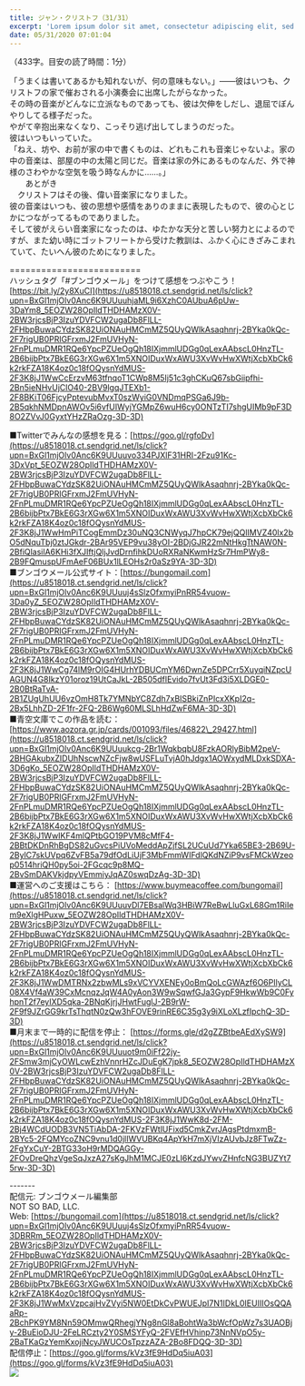 ```yaml
---
title: ジャン・クリストフ（31/31）
excerpt: 'Lorem ipsum dolor sit amet, consectetur adipiscing elit, sed do eiusmod tempor incididunt ut labore et dolore magna aliqua. Praesent elementum facilisis leo vel fringilla est ullamcorper eget. At imperdiet dui accumsan sit amet nulla facilisi morbi tempus.'
date: 05/31/2020 07:01:04
---
```


（433字。目安の読了時間：1分）  
  
「うまくは書いてあるかも知れないが、何の意味もない。」――彼はいつも、クリストフの家で催おされる小演奏会に出席したがらなかった。  
その時の音楽がどんなに立派なものであっても、彼は欠伸をしだし、退屈でぼんやりしてる様子だった。  
やがて辛抱出来なくなり、こっそり逃げ出してしまうのだった。  
彼はいつもいっていた。  
「ねえ、坊や、お前が家の中で書くものは、どれもこれも音楽じゃないよ。家の中の音楽は、部屋の中の太陽と同じだ。音楽は家の外にあるものなんだ、外で神様のさわやかな空気を吸う時なんかに……。」  
　　あとがき  
　クリストフはその後、偉い音楽家になりました。  
彼の音楽はいつも、彼の思想や感情をありのままに表現したもので、彼の心とじかにつながってるものでありました。  
そして彼がえらい音楽家になったのは、ゆたかな天分と苦しい努力とによるのですが、また幼い時にゴットフリートから受けた教訓は、ふかく心にきざみこまれていて、たいへん彼のためになりました。  
  
\=========================  
ハッシュタグ「#ブンゴウメール」をつけて感想をつぶやこう！　  
[https://bit.ly/2y8XuCI](https://u8518018.ct.sendgrid.net/ls/click?upn=BxGl1mjOlv0Anc6K9UUuuhjaML9i6XzhC0AUbuA6pUw-3DaYm8_5EOZW28OpIldTHDHAMzX0V-2BW3rjcsBjP3IzuYDVFCW2ugaDb8FlLL-2FHbpBuwaCYdzSK82UiONAuHMCmMZ5QUyQWlkAsaqhnrj-2BYka0kQc-2F7rigUB0PRlGFrxmJ2FmUVHyN-2FnPLmuDMR1RQe6YpcPZUeOgQh18IXjmmlUDGg0qLexAAbscL0HnzTL-2B6bijbPtx7BkE6G3rXGw6X1m5XNOIDuxWxAWU3XvWvHwXWtjXcbXbCk6k2rkFZA18K4oz0c18fOQysnYdMUS-2F3K8jJ1WwCcErzvM63tfnqoT1CWp8M5Ij51c3ghCKuQ67sbGiipfhi-2Bn5ieNHvUjClO40-2BV9lgqJTEXb1-2F8BKiT06FjcyPptevubMvxT0szWyiG0VNDmqPSGa6J9b-2B5qkhNMDpnAWOv5i6vfUIWyjYGMpZ6wuH6cy0ONTzTI7shgUIMb9pF3D8O2ZVvJ0GyxtYHzZRaOzg-3D-3D)  
  
■Twitterでみんなの感想を見る：[https://goo.gl/rgfoDv](https://u8518018.ct.sendgrid.net/ls/click?upn=BxGl1mjOlv0Anc6K9UUuuvo334PJXlF31HRI-2Fzu91Kc-3DxVpt_5EOZW28OpIldTHDHAMzX0V-2BW3rjcsBjP3IzuYDVFCW2ugaDb8FlLL-2FHbpBuwaCYdzSK82UiONAuHMCmMZ5QUyQWlkAsaqhnrj-2BYka0kQc-2F7rigUB0PRlGFrxmJ2FmUVHyN-2FnPLmuDMR1RQe6YpcPZUeOgQh18IXjmmlUDGg0qLexAAbscL0HnzTL-2B6bijbPtx7BkE6G3rXGw6X1m5XNOIDuxWxAWU3XvWvHwXWtjXcbXbCk6k2rkFZA18K4oz0c18fOQysnYdMUS-2F3K8jJ1WwHmPiTCogEmmDz30uNQ3CNWyqJ7hpCK79ejQQlIMVZ40lx2bO5dNquTbj0ztJGkdr-2BAr95VEP9vu38yOI-2BDjGJR22mNtHkgTtNAW0N-2BfiQlasilA6KHi3fXJIftjQljJvdDrnfihkDUoRXRaNKwmHzSr7HmPWy8-2B9FQmuspUFmAeF06BUx1lLEOHs2r0aSz9YA-3D-3D)  
■ブンゴウメール公式サイト：[https://bungomail.com](https://u8518018.ct.sendgrid.net/ls/click?upn=BxGl1mjOlv0Anc6K9UUuuj4sSlzOfxmyiPnRR54vuow-3Da0yZ_5EOZW28OpIldTHDHAMzX0V-2BW3rjcsBjP3IzuYDVFCW2ugaDb8FlLL-2FHbpBuwaCYdzSK82UiONAuHMCmMZ5QUyQWlkAsaqhnrj-2BYka0kQc-2F7rigUB0PRlGFrxmJ2FmUVHyN-2FnPLmuDMR1RQe6YpcPZUeOgQh18IXjmmlUDGg0qLexAAbscL0HnzTL-2B6bijbPtx7BkE6G3rXGw6X1m5XNOIDuxWxAWU3XvWvHwXWtjXcbXbCk6k2rkFZA18K4oz0c18fOQysnYdMUS-2F3K8jJ1WwCg74lM9rOIG4HUrhYDBUCmYM6DwnZe5DPCrr5XuyqiNZpcUAGUN4G8IkzY01oroz19UtCaJkL-2B505dfIEvido7fvUt3Fd3i5XLDGE0-2B0BtRaTvA-2B1ZUgUhUU6vzOmH8Tk7YMNbYC8Zdh7xBISBkiZnPIcxXKpI2q-2Bx5LhhZD-2F1fr-2FQ-2B6Wg60MLSLhHdZwF6MA-3D-3D)  
■青空文庫でこの作品を読む：[https://www.aozora.gr.jp/cards/001093/files/46822\_29427.html](https://u8518018.ct.sendgrid.net/ls/click?upn=BxGl1mjOlv0Anc6K9UUuukcg-2Br1WqkbqbU8FzkAORlyBibM2peV-2BHGAkubxZIDUhNscwNZcFjw8wUSFLuTvjA0hJdgx1AOWxydMLDxkSDXA-3D6gKo_5EOZW28OpIldTHDHAMzX0V-2BW3rjcsBjP3IzuYDVFCW2ugaDb8FlLL-2FHbpBuwaCYdzSK82UiONAuHMCmMZ5QUyQWlkAsaqhnrj-2BYka0kQc-2F7rigUB0PRlGFrxmJ2FmUVHyN-2FnPLmuDMR1RQe6YpcPZUeOgQh18IXjmmlUDGg0qLexAAbscL0HnzTL-2B6bijbPtx7BkE6G3rXGw6X1m5XNOIDuxWxAWU3XvWvHwXWtjXcbXbCk6k2rkFZA18K4oz0c18fOQysnYdMUS-2F3K8jJ1WwIKF4mlQPtbGO19PVM8cMfF4-2BBtDKDnRhBgDS82uGvcsPiUVoMeddApZjfSL2UCuUd7Yka65BE3-2B69U-2BylC7skUVpq6ZvFB5a79dfOdLiUjF3MbFmmWIFdlQKdNZiP9vsFMCkWzeop0514hriQH0py5oi-2FGcqc9p8MQ-2BvSmDAKVkjdpyVEmmiyJqAZ0swqDzAg-3D-3D)  
■運営へのご支援はこちら： [https://www.buymeacoffee.com/bungomail](https://u8518018.ct.sendgrid.net/ls/click?upn=BxGl1mjOlv0Anc6K9UUuuvDl7EBsalWq3HBiW7ReBwLluGxL68Gm1RiIem9eXlgHPuxw_5EOZW28OpIldTHDHAMzX0V-2BW3rjcsBjP3IzuYDVFCW2ugaDb8FlLL-2FHbpBuwaCYdzSK82UiONAuHMCmMZ5QUyQWlkAsaqhnrj-2BYka0kQc-2F7rigUB0PRlGFrxmJ2FmUVHyN-2FnPLmuDMR1RQe6YpcPZUeOgQh18IXjmmlUDGg0qLexAAbscL0HnzTL-2B6bijbPtx7BkE6G3rXGw6X1m5XNOIDuxWxAWU3XvWvHwXWtjXcbXbCk6k2rkFZA18K4oz0c18fOQysnYdMUS-2F3K8jJ1WwDMTRNx2zbwMLs9xVCYVXENEy0oBmQoLcGWAzf6O6PIlyCL08X4Vf4aW39CxMcnqzJqW4A0yAon3W9wSqwfGJa3GypF9HkwWb9C0FyhpnT2f7eyIXD5qka-2BNqKjrjJHwtFuglJ-2B9rW-2F9f9JZrGG9krTsThqtN0zQw3hFOVE9rinRE6C35g3y9iXLoXLzfIpchQ-3D-3D)  
■月末まで一時的に配信を停止： [https://forms.gle/d2gZZBtbeAEdXySW9](https://u8518018.ct.sendgrid.net/ls/click?upn=BxGl1mjOlv0Anc6K9UUuuot9m0iFf22jy-2FSmw3mjCyOWLcwEzhVnnrHZcJDuEgK7jpk8_5EOZW28OpIldTHDHAMzX0V-2BW3rjcsBjP3IzuYDVFCW2ugaDb8FlLL-2FHbpBuwaCYdzSK82UiONAuHMCmMZ5QUyQWlkAsaqhnrj-2BYka0kQc-2F7rigUB0PRlGFrxmJ2FmUVHyN-2FnPLmuDMR1RQe6YpcPZUeOgQh18IXjmmlUDGg0qLexAAbscL0HnzTL-2B6bijbPtx7BkE6G3rXGw6X1m5XNOIDuxWxAWU3XvWvHwXWtjXcbXbCk6k2rkFZA18K4oz0c18fOQysnYdMUS-2F3K8jJ1WwK8d-2FM-2Bj4WCdUODB3VN5TiAbDA-2FKVzFWtlUFixd5CmkZvrJAgsPtdmxmB-2BYc5-2FQMYcoZNC9vnu1d0jlIWVUBKq4ApYkH7mXjVIzAUvbJz8FTwZz-2FgYxCuY-2BTG33oH9rMDQAGGy-2FOvDreQhzVgeSqJxzA27sKgJhM1MCJE0zLI6KzdJYwvZHnfcNG3BUZYt75rw-3D-3D)  
  
\-------  
配信元: ブンゴウメール編集部  
NOT SO BAD, LLC.  
Web: [https://bungomail.com](https://u8518018.ct.sendgrid.net/ls/click?upn=BxGl1mjOlv0Anc6K9UUuuj4sSlzOfxmyiPnRR54vuow-3DBRRm_5EOZW28OpIldTHDHAMzX0V-2BW3rjcsBjP3IzuYDVFCW2ugaDb8FlLL-2FHbpBuwaCYdzSK82UiONAuHMCmMZ5QUyQWlkAsaqhnrj-2BYka0kQc-2F7rigUB0PRlGFrxmJ2FmUVHyN-2FnPLmuDMR1RQe6YpcPZUeOgQh18IXjmmlUDGg0qLexAAbscL0HnzTL-2B6bijbPtx7BkE6G3rXGw6X1m5XNOIDuxWxAWU3XvWvHwXWtjXcbXbCk6k2rkFZA18K4oz0c18fOQysnYdMUS-2F3K8jJ1WwMxVzpcajHvZVyi5NW0EtDkCvPWUEJpI7N1IDkL0IEUIIIOsQQAaRp-2BchPK9YM8Nn59OMmwQRhegjYNg8nGl8aBohtWa3bWcfOpWz7s3UAOBjy-2BuEioDJU-2FeLRCzty2Y0SMSYFyQ-2FVEfHVhinp73NnNVpO5y-2BaTKaGzYemKxojiNcyJWUCOsTpzzAZA-2Bo8FDQQ-3D-3D)  
配信停止：[https://goo.gl/forms/kVz3fE9HdDq5iuA03](https://goo.gl/forms/kVz3fE9HdDq5iuA03)  
![](https://u8518018.ct.sendgrid.net/wf/open?upn=ypZaqTjaYrwJSsa-2BLe7H7RcvxSux8rtM6dMtnptkxLQMLiJbmQ03whDMSt9-2BvxM-2BKE6ujadHWCHS-2FYDUUXrKB1ko48yvbyCc0cRihB-2Fp5Bay9wjnwFFFSOMUGZ1XsQFLK8tuHQBFLXFSkOiVMoxZU9hLYjkHNe9BFGZ7S-2BIRZF5ZJRvUS5su5RfmwziZDYv2bVIgJeo7Qvx0nNi2gsaweqJ7M9IONCDHI7BfS6tGqJW97VqyETwUU1qWXdvjxPggtZKj9EsLGQmyZ2rmcIyUxumPO0fB2qqEoMqsbtXUG6z6nepwQ9Vj603WAChsbuoRyk1aBPEunVraXffCW68fGvRMhosLHOW22RQ6AwbdibNJuofUBQ8xHP7eIty-2B7H1i-2FtFMHHRk6C2TEqiSe2-2FV6bIOO5Ec-2F3fTbNgzHN7VR1m5m-2F8hFQpeRmqxzLXJj7jBLZlD-2BJdgRDTEzI-2B163RLAg-3D-3D)